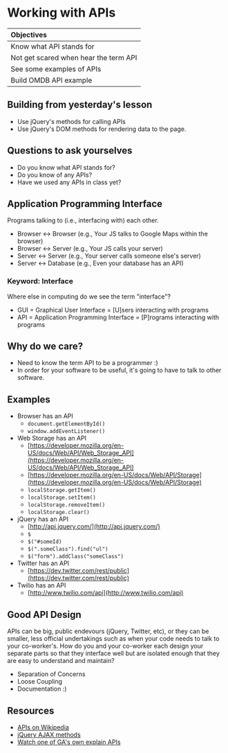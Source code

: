 # Working with APIs

| Objectives |
| :---- |
| Know what API stands for |
| Not get scared when hear the term API |
| See some examples of APIs |
| Build OMDB API example |

## Building from yesterday's lesson

- Use jQuery's methods for calling APIs
- Use jQuery's DOM methods for rendering data to the page.

## Questions to ask yourselves

- Do you know what API stands for?
- Do you know of any APIs?
- Have we used any APIs in class yet?

## Application Programming Interface

Programs talking to (i.e., interfacing with) each other.

- Browser <-> Browser (e.g., Your JS talks to Google Maps within the browser)
- Browser <-> Server (e.g., Your JS calls your server)
- Server <-> Server (e.g., Your server calls someone else's server)
- Server <-> Database (e.g., Even your database has an API)

### Keyword: Interface

Where else in computing do we see the term "interface"?

- GUI = Graphical User Interface = [U]sers interacting with programs
- API = Application Programming Interface = [P]rograms interacting with programs

## Why do we care?

- Need to know the term API to be a programmer :)
- In order for your software to be useful, it's going to have to talk
  to other software.

## Examples

- Browser has an API
    - `document.getElementById()`
    - `window.addEventListener()`
- Web Storage has an API
    - [https://developer.mozilla.org/en-US/docs/Web/API/Web_Storage_API](https://developer.mozilla.org/en-US/docs/Web/API/Web_Storage_API)
    - [https://developer.mozilla.org/en-US/docs/Web/API/Storage](https://developer.mozilla.org/en-US/docs/Web/API/Storage)
    - `localStorage.getItem()`
    - `localStorage.setItem()`
    - `localStorage.removeItem()`
    - `localStorage.clear()`
- jQuery has an API
    - [http://api.jquery.com/](http://api.jquery.com/)
    - `$`
    - `$("#someId)`
    - `$(".someClass").find("ul")`
    - `$("form").addClass("someClass")`
- Twitter has an API
    - [https://dev.twitter.com/rest/public](https://dev.twitter.com/rest/public)
- Twilio has an API
    - [http://www.twilio.com/api](http://www.twilio.com/api)

## Good API Design

APIs can be big, public endevours (jQuery, Twitter, etc), or they can
be smaller, less official undertakings such as when your code needs to
talk to your co-worker's. How do you and your co-worker each design
your separate parts so that they interface well but are isolated
enough that they are easy to understand and maintain?

- Separation of Concerns
- Loose Coupling
- Documentation :)

## Resources

- [APIs on Wikipedia](http://en.wikipedia.org/wiki/Application_programming_interface)
- [jQuery AJAX methods](http://api.jquery.com/category/ajax/)
- [Watch one of GA's own explain APIs](https://www.youtube.com/watch?v=FknvOGcLHmc)
